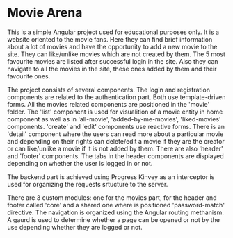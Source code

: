 # Movie Arena #

This is a simple Angular project used for educational purposes only. It is a website oriented to the movie fans. Here they can find brief information about a lot of movies and have the opportunity to add a new movie to the site. They can like/unlike movies which are not created by them. The 5 most favourite movies are listed after successful login in the site. Also they can navigate to all the movies in the site, these ones added by them and their favourite ones. 

The project consists of several components. The login and registration components are related to the authentication part. Both use template-driven forms.
All the movies related components are positioned in the 'movie' folder. The 'list' component is used for visualition of a movie entity in home component as well as in 'all-movie', 'added-by-me-movies', 'liked-movies' components. 'create' and 'edit' components use reactive forms. There is an 'detail' component where the users can read more about a particular movie and depending on their rights can delete/edit a movie if they are the creator or can like/unlike a movie if it is not added by them.
There are also 'header' and 'footer' components. The tabs in the header components are displayed depending on whether the user is logged in or not. 

The backend part is achieved using Progress Kinvey as an interceptor is used for organizing the requests srtucture to the server.

There are 3 custom modules: one for the movies part, for the header and footer called 'core' and a shared one where is positioned 'password-match' directive. The navigation is organized using the Angular routing methanism. A gaurd is used to determine whether a page can be opened or not by the use depending whether they are logged or not. 
